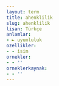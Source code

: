 ```yaml
---
layout: term
title: ahenklilik
slug: ahenklilik
lisan: Türkçe
anlamlar:
- ► uyumluluk
ozellikler:
- - isim
ornekler:
- - ''
orneklerkaynak:
- - ''
---
```

